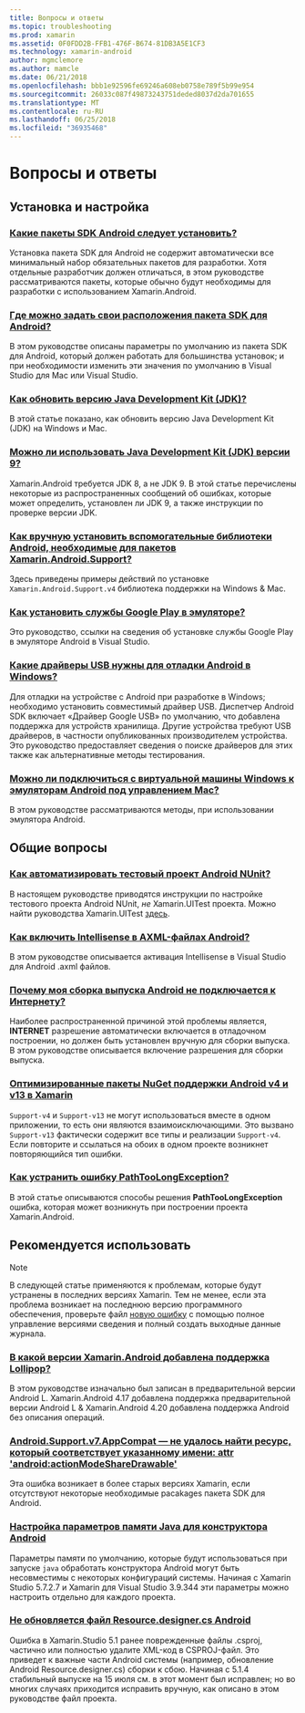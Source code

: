 ```yaml
---
title: Вопросы и ответы
ms.topic: troubleshooting
ms.prod: xamarin
ms.assetid: 0F0FDD2B-FFB1-476F-B674-81DB3A5E1CF3
ms.technology: xamarin-android
author: mgmclemore
ms.author: mamcle
ms.date: 06/21/2018
ms.openlocfilehash: bbb1e92596fe69246a608eb0758e789f5b99e954
ms.sourcegitcommit: 26033c087f49873243751deded8037d2da701655
ms.translationtype: MT
ms.contentlocale: ru-RU
ms.lasthandoff: 06/25/2018
ms.locfileid: "36935468"
---
```

# <a name="frequently-asked-questions"></a>Вопросы и ответы

## <a name="installation--setup"></a>Установка и настройка

### <a name="which-android-sdk-packages-should-i-installinstall-android-sdk-packagesmd"></a>[Какие пакеты SDK Android следует установить?](install-android-sdk-packages.md)

Установка пакета SDK для Android не содержит автоматически все минимальный набор обязательных пакетов для разработки. Хотя отдельные разработчик должен отличаться, в этом руководстве рассматриваются пакеты, которые обычно будут необходимы для разработки с использованием Xamarin.Android.

### <a name="where-can-i-set-my-android-sdk-locationsandroid-sdk-locationmd"></a>[Где можно задать свои расположения пакета SDK для Android?](android-sdk-location.md)

В этом руководстве описаны параметры по умолчанию из пакета SDK для Android, который должен работать для большинства установок; и при необходимости изменить эти значения по умолчанию в Visual Studio для Mac или Visual Studio.

### <a name="how-do-i-update-the-java-development-kit-jdk-versionupdate-jdkmd"></a>[Как обновить версию Java Development Kit (JDK)?](update-jdk.md)

В этой статье показано, как обновить версию Java Development Kit (JDK) на Windows и Mac.

### <a name="can-i-use-java-development-kit-jdk-version-9jdk9-errorsmd"></a>[Можно ли использовать Java Development Kit (JDK) версии 9?](jdk9-errors.md)

Xamarin.Android требуется JDK 8, а не JDK 9. В этой статье перечислены некоторые из распространенных сообщений об ошибках, которые может определить, установлен ли JDK 9, а также инструкции по проверке версии JDK.


### <a name="how-can-i-manually-install-the-android-support-libraries-required-by-the-xamarinandroidsupport-packagesinstall-android-support-librarymd"></a>[Как вручную установить вспомогательные библиотеки Android, необходимые для пакетов Xamarin.Android.Support?](install-android-support-library.md)

Здесь приведены примеры действий по установке `Xamarin.Android.Support.v4` библиотека поддержки на Windows & Mac.

### <a name="how-do-i-install-google-play-services-in-an-emulatorinstall-gpsmd"></a>[Как установить службы Google Play в эмуляторе?](install-gps.md)

Это руководство, ссылки на сведения об установке службы Google Play в эмуляторе Android в Visual Studio.

### <a name="what-usb-drivers-do-i-need-to-debug-android-on-windowsandroid-drivers-debug-windowsmd"></a>[Какие драйверы USB нужны для отладки Android в Windows?](android-drivers-debug-windows.md)

Для отладки на устройстве с Android при разработке в Windows; необходимо установить совместимый драйвер USB. Диспетчер Android SDK включает «Драйвер Google USB» по умолчанию, что добавлена поддержка для устройств хранилища.
Другие устройства требуют USB драйверов, в частности опубликованных производителем устройства. Это руководство предоставляет сведения о поиске драйверов для этих также как альтернативные методы тестирования.

### <a name="is-it-possible-to-connect-to-android-emulators-running-on-a-mac-from-a-windows-vmconnect-android-emulator-mac-windowsmd"></a>[Можно ли подключиться с виртуальной машины Windows к эмуляторам Android под управлением Mac?](connect-android-emulator-mac-windows.md)

В этом руководстве рассматриваются методы, при использовании эмулятора Android.

## <a name="general-questions"></a>Общие вопросы

### <a name="how-do-i-automate-an-android-nunit-test-projectautomate-android-nunit-testmd"></a>[Как автоматизировать тестовый проект Android NUnit?](automate-android-nunit-test.md)

В настоящем руководстве приводятся инструкции по настройке тестового проекта Android NUnit, _не_ Xamarin.UITest проекта. Можно найти руководства Xamarin.UITest [здесь](https://docs.microsoft.com/appcenter/test-cloud/preparing-for-upload/uitest).

### <a name="how-do-i-enable-intellisense-in-android-axml-filesenable-axml-intellisensemd"></a>[Как включить Intellisense в AXML-файлах Android?](enable-axml-intellisense.md)

В этом руководстве описывается активация Intellisense в Visual Studio для Android .axml файлов.

### <a name="why-cant-my-android-release-build-connect-to-the-internetandroid-internetmd"></a>[Почему моя сборка выпуска Android не подключается к Интернету?](android-internet.md)

Наиболее распространенной причиной этой проблемы является, **INTERNET** разрешение автоматически включается в отладочном построении, но должен быть установлен вручную для сборки выпуска. В этом руководстве описывается включение разрешения для сборки выпуска.

### <a name="smarter-xamarin-android-support-v4--v13-nuget-packagesandroid-support-v4v13-librariesmd"></a>[Оптимизированные пакеты NuGet поддержки Android v4 и v13 в Xamarin](android-support-v4v13-libraries.md)

`Support-v4` и `Support-v13` не могут использоваться вместе в одном приложении, то есть они являются взаимоисключающими. Это вызвано `Support-v13` фактически содержит все типы и реализации `Support-v4`. Если повторите и ссылаться на обоих в одном проекте возникнет повторяющийся тип ошибки.

### <a name="how-do-i-resolve-a-pathtoolongexception-errorpath-too-long-exceptionmd"></a>[Как устранить ошибку PathTooLongException?](path-too-long-exception.md)

В этой статье описываются способы решения **PathTooLongException** ошибка, которая может возникнуть при построении проекта Xamarin.Android.



## <a name="deprecated"></a>Рекомендуется использовать

> [!NOTE]
> В следующей статье применяются к проблемам, которые будут устранены в последних версиях Xamarin. Тем не менее, если эта проблема возникает на последнюю версию программного обеспечения, проверьте файл [новую ошибку](~/cross-platform/troubleshooting/questions/howto-file-bug.md) с помощью полное управление версиями сведения и полный создать выходные данные журнала.

### <a name="what-version-of-xamarinandroid-added-lollipop-supportxa-lollipopmd"></a>[В какой версии Xamarin.Android добавлена поддержка Lollipop?](xa-lollipop.md)

В этом руководстве изначально был записан в предварительной версии Android L. Xamarin.Android 4.17 добавлена поддержка предварительной версии Android L & Xamarin.Android 4.20 добавлена поддержка Android без описания операций.

### <a name="androidsupportv7appcompat---no-resource-found-that-matches-the-given-name-attr-androidactionmodesharedrawablemissing-action-mode-share-drawablemd"></a>[Android.Support.v7.AppCompat — не удалось найти ресурс, который соответствует указанному имени: attr 'android:actionModeShareDrawable'](missing-action-mode-share-drawable.md)

Эта ошибка возникает в более старых версиях Xamarin, если отсутствуют некоторые необходимые pacakages пакета SDK для Android.

### <a name="adjusting-java-memory-parameters-for-the-android-designerandroid-designer-java-memorymd"></a>[Настройка параметров памяти Java для конструктора Android](android-designer-java-memory.md)

Параметры памяти по умолчанию, которые будут использоваться при запуске `java` обработать конструктора Android могут быть несовместимы с некоторых конфигураций системы. Начиная с Xamarin Studio 5.7.2.7 и Xamarin для Visual Studio 3.9.344 эти параметры можно настроить отдельно для каждого проекта.

### <a name="my-android-resourcedesignercs-file-will-not-updateresource-designer-wont-updatemd"></a>[Не обновляется файл Resource.designer.cs Android](resource-designer-wont-update.md)

Ошибка в Xamarin.Studio 5.1 ранее поврежденные файлы .csproj, частично или полностью удалите XML-код в CSPROJ-файл. Это приведет к важные части Android системы (например, обновление Android Resource.designer.cs) сборки к сбою. Начиная с 5.1.4 стабильный выпуске на 15 июля см. в этот момент был исправлен; но во многих случаях приходится исправить вручную, как описано в этом руководстве файл проекта.



